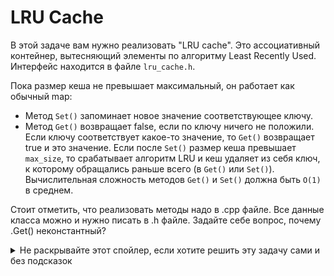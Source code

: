 # LRU Cache

В этой задаче вам нужно реализовать "LRU cache". Это ассоциативный контейнер, вытесняющий элементы по алгоритму Least Recently Used.
Интерфейс находится в файле `lru_cache.h`.

Пока размер кеша не превышает максимальный, он работает как обычный map:

 * Метод `Set()` запоминает новое значение соответствующее ключу.
 * Метод `Get()` возвращает false, если по ключу ничего не положили. Если ключу соответствует какое-то значение, то `Get()` возвращает true и это значение.
Если после `Set()` размер кеша превышает `max_size`, то срабатывает алгоритм LRU и кеш удаляет из себя ключ, к которому обращались раньше всего (в `Get()` или `Set()`).
Вычислительная сложность методов `Get()` и `Set()` должна быть `O(1)` в среднем.

Стоит отметить, что реализовать методы надо в .cpp файле. Все данные класса можно и нужно писать в .h файле. Задайте себе вопрос, почему .Get() неконстантный?

<details>
  <summary>Не раскрывайте этот спойлер, если хотите решить эту задачу сами и без подсказок</summary>
  Эту задачу можно решить с помощью двух контейнеров -- list и unordered_map, в мапе хранить итераторы листа.
</details>
